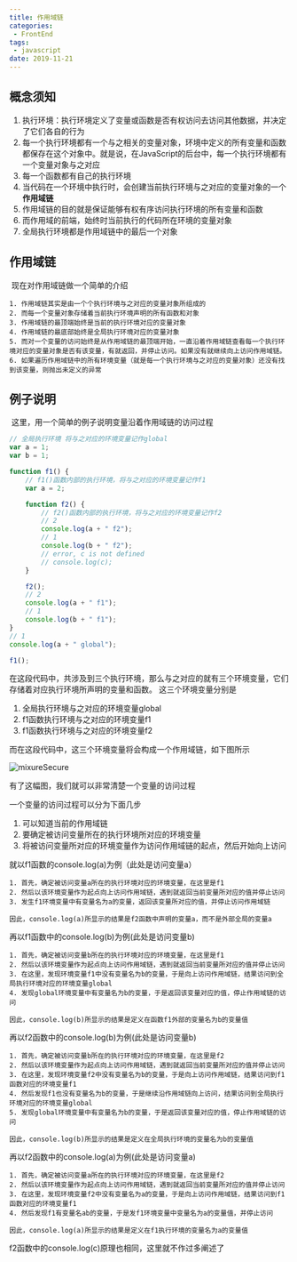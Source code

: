 ```yaml
---
title: 作用域链
categories:
 - FrontEnd
tags:
 - javascript
date: 2019-11-21
---
```

## 概念须知

1. 执行环境：执行环境定义了变量或函数是否有权访问去访问其他数据，并决定了它们各自的行为
2. 每一个执行环境都有一个与之相关的变量对象，环境中定义的所有变量和函数都保存在这个对象中。就是说，在JavaScript的后台中，每一个执行环境都有一个变量对象与之对应
3. 每一个函数都有自己的执行环境
4. 当代码在一个环境中执行时，会创建当前执行环境与之对应的变量对象的一个**作用域链**
5. 作用域链的目的就是保证能够有权有序访问执行环境的所有变量和函数
6. 而作用域的前端，始终时当前执行的代码所在环境的变量对象
7. 全局执行环境都是作用域链中的最后一个对象

## 作用域链

​	现在对作用域链做一个简单的介绍

```
1. 作用域链其实是由一个个执行环境与之对应的变量对象所组成的
2. 而每一个变量对象存储着当前执行环境声明的所有函数和对象
3. 作用域链的最顶端始终是当前的执行环境对应的变量对象
4. 作用域链的最底部始终是全局执行环境对应的变量对象
5. 而对一个变量的访问始终是从作用域链的最顶端开始，一直沿着作用域链查看每一个执行环境对应的变量对象是否有该变量，有就返回，并停止访问。如果没有就继续向上访问作用域链。
6. 如果遍历作用域链中的所有环境变量（就是每一个执行环境与之对应的变量对象）还没有找到该变量，则抛出未定义的异常
```

## 例子说明

​	这里，用一个简单的例子说明变量沿着作用域链的访问过程

```js
// 全局执行环境 将与之对应的环境变量记作global 
var a = 1;
var b = 1;

function f1() {
    // f1()函数内部的执行环境，将与之对应的环境变量记作f1
    var a = 2;

    function f2() {
        // f2()函数内部的执行环境，将与之对应的环境变量记作f2
        // 2
        console.log(a + " f2");
        // 1
        console.log(b + " f2");
        // error, c is not defined
        // console.log(c);
    }

    f2();
    // 2
    console.log(a + " f1");
    // 1
    console.log(b + " f1");
}
// 1
console.log(a + " global");

f1();
```

​	在这段代码中，共涉及到三个执行环境，那么与之对应的就有三个环境变量，它们存储着对应执行环境所声明的变量和函数。
这三个环境变量分别是

1. 全局执行环境与之对应的环境变量global
2.  f1函数执行环境与之对应的环境变量f1
3.  f1函数执行环境与之对应的环境变量f2

而在这段代码中，这三个环境变量将会构成一个作用域链，如下图所示

<img :src="$withBase('/JavaScript/JavaScript 作用域链1.png')" alt="mixureSecure">

有了这幅图，我们就可以非常清楚一个变量的访问过程

一个变量的访问过程可以分为下面几步

1. 可以知道当前的作用域链
2. 要确定被访问变量所在的执行环境所对应的环境变量
3. 将被访问变量所对应的环境变量作为访问作用域链的起点，然后开始向上访问



就以f1函数的console.log(a)为例（此处是访问变量a）

```
1. 首先，确定被访问变量a所在的执行环境对应的环境变量，在这里是f1
2. 然后以该环境变量作为起点向上访问作用域链，遇到就返回当前变量所对应的值并停止访问
3. 发生f1环境变量中有变量名为a的变量，返回该变量所对应的值，并停止访问作用域链

因此，console.log(a)所显示的结果是f2函数中声明的变量a，而不是外部全局的变量a
```

再以f1函数中的console.log(b)为例(此处是访问变量b)

```
1. 首先，确定被访问变量b所在的执行环境对应的环境变量，在这里是f1
2. 然后以该环境变量作为起点向上访问作用域链，遇到就返回当前变量所对应的值并停止访问
3. 在这里，发现环境变量f1中没有变量名为b的变量，于是向上访问作用域链，结果访问到全局执行环境对应的环境变量global
4. 发现global环境变量中有变量名为b的变量，于是返回该变量对应的值，停止作用域链的访问

因此，console.log(b)所显示的结果是定义在函数f1外部的变量名为b的变量值
```

再以f2函数中的console.log(b)为例(此处是访问变量b)

```
1. 首先，确定被访问变量b所在的执行环境对应的环境变量，在这里是f2
2. 然后以该环境变量作为起点向上访问作用域链，遇到就返回当前变量所对应的值并停止访问
3. 在这里，发现环境变量f2中没有变量名为b的变量，于是向上访问作用域链，结果访问到f1函数对应的环境变量f1
4. 然后发现f1也没有变量名为b的变量，于是继续沿作用域链向上访问，结果访问到全局执行环境对应的环境变量global
5. 发现global环境变量中有变量名为b的变量，于是返回该变量对应的值，停止作用域链的访问

因此，console.log(b)所显示的结果是定义在全局执行环境的变量名为b的变量值
```

再以f2函数中的console.log(a)为例(此处是访问变量a)

```
1. 首先，确定被访问变量a所在的执行环境对应的环境变量，在这里是f2
2. 然后以该环境变量作为起点向上访问作用域链，遇到就返回当前变量所对应的值并停止访问
3. 在这里，发现环境变量f2中没有变量名为a的变量，于是向上访问作用域链，结果访问到f1函数对应的环境变量f1
4. 然后发现f1有变量名ab的变量，于是发f1环境变量中变量名为a的变量值，并停止访问

因此，console.log(a)所显示的结果是定义在f1执行环境的变量名为a的变量值
```

f2函数中的console.log(c)原理也相同，这里就不作过多阐述了


